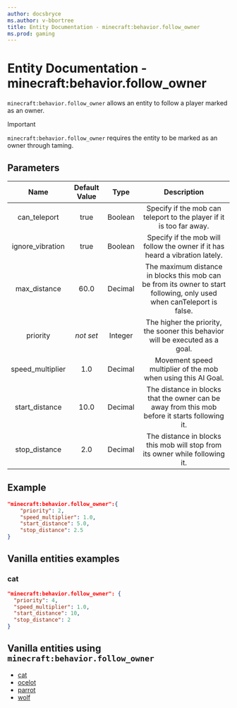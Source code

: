 ```yaml
---
author: docsbryce
ms.author: v-bbortree
title: Entity Documentation - minecraft:behavior.follow_owner
ms.prod: gaming
---
```


# Entity Documentation - minecraft:behavior.follow_owner

`minecraft:behavior.follow_owner` allows an entity to follow a player marked as an owner.

> [!IMPORTANT]
> `minecraft:behavior.follow_owner` requires the entity to be marked as an owner through taming.

## Parameters

| Name| Default Value| Type| Description |
|:-----------:|:-----------:|:-----------:|:-----------:|
| can_teleport| true| Boolean| Specify if the mob can teleport to the player if it is too far away. |
| ignore_vibration| true| Boolean| Specify if the mob will follow the owner if it has heard a vibration lately. |
| max_distance| 60.0| Decimal| The maximum distance in blocks this mob can be from its owner to start following, only used when canTeleport is false. |
|priority|*not set*|Integer|The higher the priority, the sooner this behavior will be executed as a goal.|
| speed_multiplier| 1.0| Decimal| Movement speed multiplier of the mob when using this AI Goal. |
| start_distance| 10.0| Decimal| The distance in blocks that the owner can be away from this mob before it starts following it. |
| stop_distance| 2.0| Decimal| The distance in blocks this mob will stop from its owner while following it. |

## Example

```json
"minecraft:behavior.follow_owner":{
    "priority": 2,
    "speed_multiplier": 1.0,
    "start_distance": 5.0,
    "stop_distance": 2.5
}
```

## Vanilla entities examples

### cat

```json
"minecraft:behavior.follow_owner": {
  "priority": 4,
  "speed_multiplier": 1.0,
  "start_distance": 10,
  "stop_distance": 2
}
```

## Vanilla entities using `minecraft:behavior.follow_owner`

- [cat](../../../../Source/VanillaBehaviorPack_Snippets/entities/cat.md)
- [ocelot](../../../../Source/VanillaBehaviorPack_Snippets/entities/ocelot.md)
- [parrot](../../../../Source/VanillaBehaviorPack_Snippets/entities/parrot.md)
- [wolf](../../../../Source/VanillaBehaviorPack_Snippets/entities/wolf.md)

